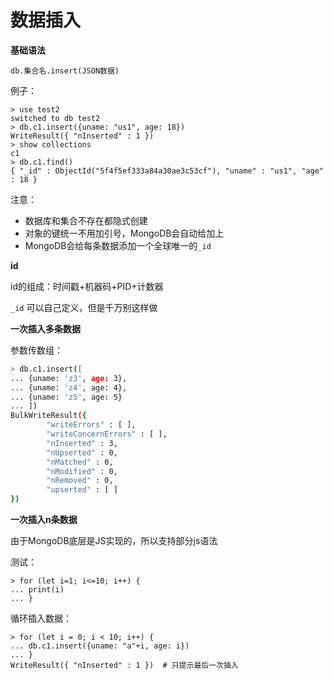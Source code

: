# 数据插入


**基础语法**

```
db.集合名.insert(JSON数据)
```

例子：

```
> use test2
switched to db test2
> db.c1.insert({uname: "us1", age: 18})
WriteResult({ "nInserted" : 1 })
> show collections
c1
> db.c1.find()
{ "_id" : ObjectId("5f4f5ef333a84a30ae3c53cf"), "uname" : "us1", "age" : 18 }
```

注意：

- 数据库和集合不存在都隐式创建
- 对象的键统一不用加引号，MongoDB会自动给加上
- MongoDB会给每条数据添加一个全球唯一的`_id`

**id**

id的组成：时间戳+机器码+PID+计数器

`_id` 可以自己定义，但是千万别这样做

**一次插入多条数据**

参数传数组：

```sh
> db.c1.insert([
... {uname: 'z3', age: 3},
... {uname: 'z4', age: 4},
... {uname: 'z5', age: 5}
... ])
BulkWriteResult({
        "writeErrors" : [ ],
        "writeConcernErrors" : [ ],
        "nInserted" : 3,
        "nUpserted" : 0,
        "nMatched" : 0,
        "nModified" : 0,
        "nRemoved" : 0,
        "upserted" : [ ]
})
```

**一次插入n条数据**

由于MongoDB底层是JS实现的，所以支持部分js语法


测试：

```
> for (let i=1; i<=10; i++) {
... print(i)
... }
```

循环插入数据：

```
> for (let i = 0; i < 10; i++) {
... db.c1.insert({uname: "a"+i, age: i})
... }
WriteResult({ "nInserted" : 1 })  # 只提示最后一次插入
```
